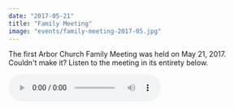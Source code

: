 ```yaml
---
date: "2017-05-21"
title: "Family Meeting"
image: "events/family-meeting-2017-05.jpg"
---
```




<div class="text-center" style="margin-bottom: 1em;">
The first Arbor Church Family Meeting was held on May 21, 2017.<br />
Couldn't make it? Listen to the meeting in its entirety below.
</div>
<audio src="https://arborchurchnw.org/podcast/family-meeting-2017-05.m4a" controls="controls">

